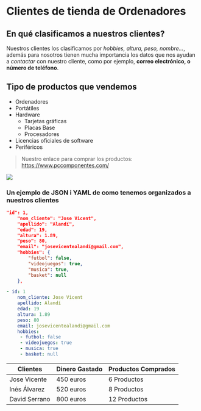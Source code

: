 # Clientes de tienda de Ordenadores

## En qué clasificamos a nuestros clientes?

Nuestros clientes los clasificamos por *hobbies, altura, peso, nombre...*, además para nosotros tienen mucha importancia los datos que nos ayudan a *contactar* con nuestro cliente, como por ejemplo, **correo electrónico, o número de teléfono**.

<!--Lista sin orden en concreto-->
## Tipo de productos que vendemos

* Ordenadores
* Portátiles
* Hardware
    * Tarjetas gráficas
    * Placas Base
    * Procesadores
* Licencias oficiales de software
* Periféricos

>Nuestro enlace para comprar los productos:  
https://www.pccomponentes.com/  

![](https://s10.s3c.es/imag/_v0/770x420/e/0/2/700x420_Nuevo-Logo-PcComponentes-770.jpg)

### Un ejemplo de JSON i YAML de como tenemos organizados a nuestros clientes

<!--Bloque de código-->
```JSON
"id": 1,
    "nom_cliente": "Jose Vicent",
    "apellido": "Alandí",
    "edad": 19,
    "altura": 1.89,
    "peso": 80,
    "email": "josevicentealandí@gmail.com",
    "hobbies": {
        "futbol": false,
        "videojuegos": true,
        "musica": true,
        "basket": null
    },
```
```YAML
- id: 1
    nom_cliente: Jose Vicent
    apellido: Alandí
    edad: 19
    altura: 1.89
    peso: 80
    email: josevicentealandi@gmail.com
    hobbies:
     - futbol: false
     - videojuegos: true
     - musica: true
     - basket: null
```

| Clientes | Dinero Gastado | Productos Comprados  
| --- | --- | ---
| Jose Vicente | 450 euros | 6 Productos
| Inés Álvarez | 520 euros | 8 Productos
| David Serrano | 800 euros | 12 Productos
